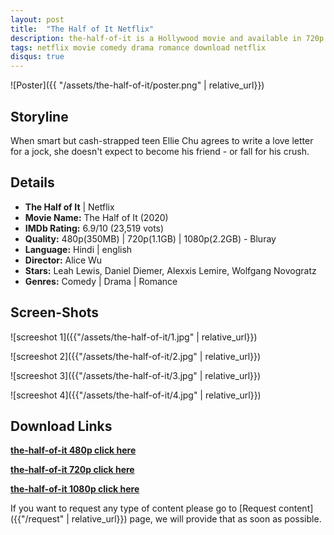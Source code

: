 ```yaml
---
layout: post
title:  "The Half of It Netflix"
description: the-half-of-it is a Hollywood movie and available in 720p , 480p & 1080p qualities. This is one of the best movies based on  Comedy, Drama, Romance . This movie is NetFlix Original Movies and produced by Netflix
tags: netflix movie comedy drama romance download netflix
disqus: true
---
```


![Poster]({{ "/assets/the-half-of-it/poster.png" | relative_url}})

## Storyline

When smart but cash-strapped teen Ellie Chu agrees to write a love letter for a jock, she doesn't expect to become his friend - or fall for his crush.

## Details

* **The Half of It** \| Netflix
* **Movie Name:** The Half of It (2020)
* **IMDb Rating:** 6.9/10 (23,519 vots)
* **Quality:** 480p(350MB) \| 720p(1.1GB) \| 1080p(2.2GB) - Bluray
* **Language:** Hindi \| english
* **Director:** Alice Wu
* **Stars:** Leah Lewis, Daniel Diemer, Alexxis Lemire, Wolfgang Novogratz
* **Genres:** Comedy \| Drama \| Romance

## Screen-Shots

![screeshot 1]({{"/assets/the-half-of-it/1.jpg" | relative_url}})

![screeshot 2]({{"/assets/the-half-of-it/2.jpg" | relative_url}})

![screeshot 3]({{"/assets/the-half-of-it/3.jpg" | relative_url}})

![screeshot 4]({{"/assets/the-half-of-it/4.jpg" | relative_url}})

## Download Links

**<a href="https://gplinks.co/DnAoLyC7" target="_blank">the-half-of-it 480p click here</a>**<br>
<!-- **Size:** -->
**<a href="https://gplinks.co/VJ1wd1Hv" target="_blank">the-half-of-it 720p click here</a>**<br>
<!-- **Size:** -->
**<a href="https://gplinks.co/G9KMaD9T" target="_blank">the-half-of-it 1080p click here</a>**<br>
<!-- **Size:** -->

If you want to request any type of content please go to [Request content]({{"/request" | relative_url}}) page, we will provide that as soon as possible.